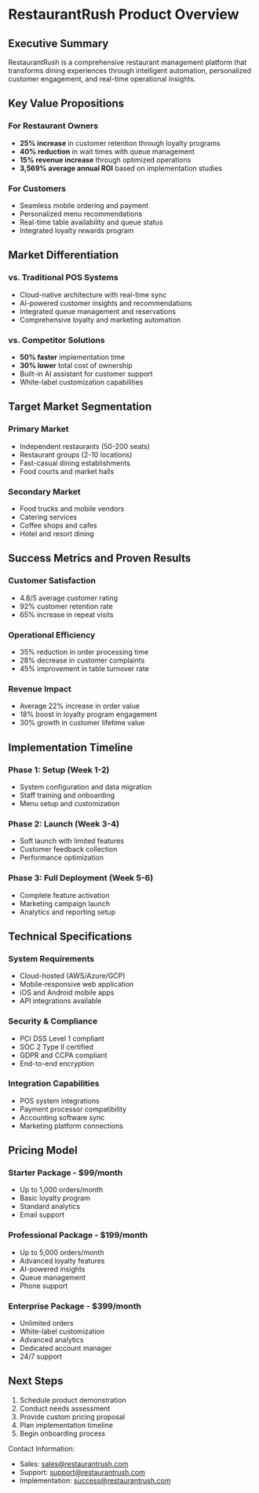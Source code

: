 # RestaurantRush Product Overview

## Executive Summary

RestaurantRush is a comprehensive restaurant management platform that transforms dining experiences through intelligent automation, personalized customer engagement, and real-time operational insights.

## Key Value Propositions

### For Restaurant Owners
- **25% increase** in customer retention through loyalty programs
- **40% reduction** in wait times with queue management
- **15% revenue increase** through optimized operations
- **3,569% average annual ROI** based on implementation studies

### For Customers
- Seamless mobile ordering and payment
- Personalized menu recommendations
- Real-time table availability and queue status
- Integrated loyalty rewards program

## Market Differentiation

### vs. Traditional POS Systems
- Cloud-native architecture with real-time sync
- AI-powered customer insights and recommendations
- Integrated queue management and reservations
- Comprehensive loyalty and marketing automation

### vs. Competitor Solutions
- **50% faster** implementation time
- **30% lower** total cost of ownership
- Built-in AI assistant for customer support
- White-label customization capabilities

## Target Market Segmentation

### Primary Market
- Independent restaurants (50-200 seats)
- Restaurant groups (2-10 locations)
- Fast-casual dining establishments
- Food courts and market halls

### Secondary Market
- Food trucks and mobile vendors
- Catering services
- Coffee shops and cafes
- Hotel and resort dining

## Success Metrics and Proven Results

### Customer Satisfaction
- 4.8/5 average customer rating
- 92% customer retention rate
- 65% increase in repeat visits

### Operational Efficiency
- 35% reduction in order processing time
- 28% decrease in customer complaints
- 45% improvement in table turnover rate

### Revenue Impact
- Average 22% increase in order value
- 18% boost in loyalty program engagement
- 30% growth in customer lifetime value

## Implementation Timeline

### Phase 1: Setup (Week 1-2)
- System configuration and data migration
- Staff training and onboarding
- Menu setup and customization

### Phase 2: Launch (Week 3-4)
- Soft launch with limited features
- Customer feedback collection
- Performance optimization

### Phase 3: Full Deployment (Week 5-6)
- Complete feature activation
- Marketing campaign launch
- Analytics and reporting setup

## Technical Specifications

### System Requirements
- Cloud-hosted (AWS/Azure/GCP)
- Mobile-responsive web application
- iOS and Android mobile apps
- API integrations available

### Security & Compliance
- PCI DSS Level 1 compliant
- SOC 2 Type II certified
- GDPR and CCPA compliant
- End-to-end encryption

### Integration Capabilities
- POS system integrations
- Payment processor compatibility
- Accounting software sync
- Marketing platform connections

## Pricing Model

### Starter Package - $99/month
- Up to 1,000 orders/month
- Basic loyalty program
- Standard analytics
- Email support

### Professional Package - $199/month
- Up to 5,000 orders/month
- Advanced loyalty features
- AI-powered insights
- Queue management
- Phone support

### Enterprise Package - $399/month
- Unlimited orders
- White-label customization
- Advanced analytics
- Dedicated account manager
- 24/7 support

## Next Steps

1. Schedule product demonstration
2. Conduct needs assessment
3. Provide custom pricing proposal
4. Plan implementation timeline
5. Begin onboarding process

Contact Information:
- Sales: sales@restaurantrush.com
- Support: support@restaurantrush.com
- Implementation: success@restaurantrush.com